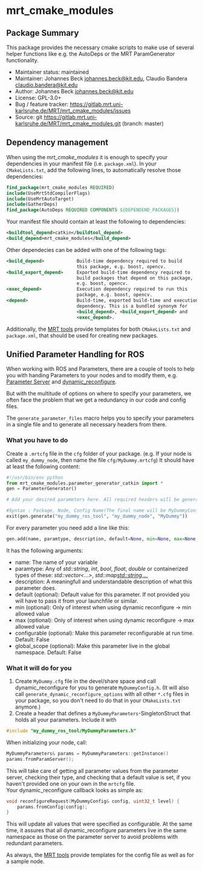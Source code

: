 # mrt_cmake_modules
## Package Summary
This package provides the necessary cmake scripts to make use of several helper functions like e.g. the AutoDeps or the MRT ParamGenerator functionality.

- Maintainer status: maintained
- Maintainer: Johannes Beck <johannes.beck@kit.edu>, Claudio Bandera <claudio.bandera@kit.edu>
- Author: Johannes Beck <johannes.beck@kit.edu>
- License: GPL-3.0+
- Bug / feature tracker: https://gitlab.mrt.uni-karlsruhe.de/MRT/mrt_cmake_modules/issues
- Source: git https://gitlab.mrt.uni-karlsruhe.de/MRT/mrt_cmake_modules.git (branch: master)

## Dependency management
When using the *mrt_cmake_modules* it is enough to specify your dependencies in your manifest file (i.e. `package.xml`). In your `CMakeLists.txt`, add the following lines, to automatically resolve those dependencies:
```cmake
find_package(mrt_cmake_modules REQUIRED)
include(UseMrtStdCompilerFlags)
include(UseMrtAutoTarget)
include(GatherDeps)
find_package(AutoDeps REQUIRED COMPONENTS ${DEPENDEND_PACKAGES})
```
Your manifest file should contain at least the following to dependencies:
```xml
<buildtool_depend>catkin</buildtool_depend>
<build_depend>mrt_cmake_modules</build_depend>
```
Other dependecies can be added with one of the following tags:
```xml
<build_depend>            Build-time dependency required to build
                          this package, e.g. boost, opencv.
<build_export_depend>     Exported build-time dependency required to
                          build packages that depend on this package,
                          e.g. boost, opencv.
<exec_depend>             Execution dependency required to run this
                          package, e.g. boost, opencv.
<depend>                  Build-time, exported build-time and execution
                          dependency. This is a bundled synonym for
                          <build_depend>, <build_export_depend> and
                          <exec_depend>.
```
Additionally, the [MRT tools](https://gitlab.mrt.uni-karlsruhe.de/MRT/mrt_build) provide templates for both `CMakeLists.txt` and `package.xml`, that should be used for creating new packages.

## Unified Parameter Handling for ROS
When working with ROS and Parameters, there are a couple of tools to help you with handing Parameters to your nodes and to modify them, e.g. [Parameter Server](http://wiki.ros.org/Parameter%20Server) and [dynamic_reconfigure](http://wiki.ros.org/dynamic_reconfigure/).

But with the multitude of options on where to specify your parameters, we often face the problem that we get a redundancy in our code and config files.

The `generate_parameter_files` macro helps you to specify your parameters in a single file and to generate all necessary headers from there.

### What you have to do
Create a `.mrtcfg` file in the `cfg` folder of your package. (e.g. If your node is called `my_dummy_node`, then name the file `cfg/MyDummy.mrtcfg`)
It should have at least the following content:
```python
#!/usr/bin/env python
from mrt_cmake_modules.parameter_generator_catkin import *
gen = ParameterGenerator()

# Add your desired parameters here. All required headers will be generated from this.

#Syntax : Package, Node, Config Name(The final name will be MyDummyConfig)
exit(gen.generate("my_dummy_ros_tool", "my_dummy_node", "MyDummy"))

```
For every parameter you need add a line like this:
```python
gen.add(name, paramtype, description, default=None, min=None, max=None, configurable=False, global_scope=False)
```
It has the following arguments:

- name: The name of your variable
- paramtype: Any of *std::string*, *int*, *bool*, *float*, *double* or containerized types of these: *std::vector<...>*, *std::map<std::string,...>*
- description: A meaningfull and understandable description of what this parameter does.
- default (optional): Default value for this parameter. If not provided you will have to pass it from your launchfile or similar.
- min (optional): Only of interest when using dynamic reconfigure -> min allowed value
- max (optional): Only of interest when using dynamic reconfigure -> max allowed value
- configurable (optional): Make this parameter reconfigurable at run time. Default: False
- global_scope (optional): Make this parameter live in the global namespace. Default: False

### What it will do for you
1. Create `MyDummy.cfg` file in the devel/share space and call dynamic_reconfigure for you to generate `MyDummyConfig.h`.
(It will also call `generate_dynamic_reconfigure_options` with all other `*.cfg` files in your package, so you don't need to do that in your `CMakeLists.txt` anymore.)
2. Create a header that defines a `MyDummyParameters`-SingletonStruct that holds all your parameters.
Include it with
```cpp
#include "my_dummy_ros_tool/MyDummyParameters.h"
```
When initializing your node, call:
```cpp
MyDummyParameters& params = MyDummyParameters::getInstance()
params.fromParamServer();
```
This will take care of getting all parameter values from the parameter server, checking their type, and checking that a default value is set, if you haven't provided one on your own in the `mrtcfg` file.  
Your dynamic_reconfigure callback looks as simple as:
```cpp
void reconfigureRequest(MyDummyConfig& config, uint32_t level) {
    params.fromConfig(config);
}
```
This will update all values that were specified as configurable. At the same time, it assures that all dynamic_reconfigure parameters live in the same namespace as those on the parameter server to avoid problems with redundant parameters.

As always, the [MRT tools](https://gitlab.mrt.uni-karlsruhe.de/MRT/mrt_build) provide templates for the config file as well as for a sample node.

